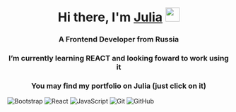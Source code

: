 <h1 align="center">Hi there, I'm <a href="https://julia-khakimova-portfolio.glitch.me/"target="_blank">Julia</a> 
<img src="https://github.com/blackcater/blackcater/raw/main/images/Hi.gif" height="32"/></h1>
<h3 align="center">A Frontend Developer from Russia</h3>

<h3 align="center"> I’m currently learning REACT and looking foward to work using it</h3>

<h3 align="center"> You may find my portfolio on Julia (just click on it)</h3>

	
![Bootstrap](https://img.shields.io/badge/bootstrap-%238511FA.svg?style=for-the-badge&logo=bootstrap&logoColor=white)
	![React](https://img.shields.io/badge/react-%2320232a.svg?style=for-the-badge&logo=react&logoColor=%2361DAFB)
 	![JavaScript](https://img.shields.io/badge/javascript-%23323330.svg?style=for-the-badge&logo=javascript&logoColor=%23F7DF1E)
  	![Git](https://img.shields.io/badge/git-%23F05033.svg?style=for-the-badge&logo=git&logoColor=white)
   	![GitHub](https://img.shields.io/badge/github-%23121011.svg?style=for-the-badge&logo=github&logoColor=white)







